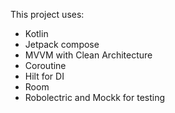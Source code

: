 This project uses:
- Kotlin
- Jetpack compose
- MVVM with Clean Architecture
- Coroutine
- Hilt for DI
- Room
- Robolectric and Mockk for testing
